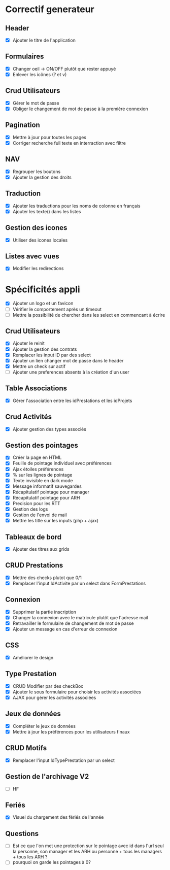 # Correctif generateur

## Header

* [X] Ajouter le titre de l'application

## Formulaires

* [X] Changer oeil -> ON/OFF plutôt que rester appuyé
* [X] Enlever les icônes (? et v)

## Crud Utilisateurs

* [X] Gérer le mot de passe
* [X] Obliger le changement de mot de passe à la première connexion

## Pagination

* [X] Mettre à jour pour toutes les pages
* [X] Corriger recherche full texte en interraction avec filtre

## NAV

* [X] Regrouper les boutons
* [X] Ajouter la gestion des droits

## Traduction

* [X] Ajouter les traductions pour les noms de colonne en français
* [X] Ajouter les texte() dans les listes

## Gestion des icones

* [X] Utiliser des icones locales

## Listes avec vues

* [X] Modifier les redirections

# Spécificités appli

* [X] Ajouter un logo et un favicon
* [ ] Vérifier le comportement après un timeout
* [ ] Mettre la possibilité de chercher dans les select en commencant à écrire

## Crud Utilisateurs

* [X] Ajouter le reinit
* [X] Ajouter la gestion des contrats
* [X] Remplacer les input ID par des select
* [X] Ajouter un lien changer mot de passe dans le header
* [X] Mettre un check sur actif
* [ ] Ajouter une preferences absents à la création d'un user

## Table Associations

* [X] Gérer l'association entre les idPrestations et les idProjets

## Crud Activités

* [X] Ajouter gestion des types associés

## Gestion des pointages

* [X] Créer la page en HTML
* [X] Feuille de pointage individuel avec préférences
* [X] Ajax étoiles préférences
* [X] % sur les lignes de pointage
* [X] Texte invisible en dark mode
* [X] Message informatif sauvegardes
* [X] Récapitulatif pointage pour manager
* [X] Récapitulatif pointage pour ARH
* [X] Precision pour les RTT
* [X] Gestion des logs
* [X] Gestion de l'envoi de mail
* [X] Mettre les title sur les inputs (php + ajax)

## Tableaux de bord

* [X] Ajouter des titres aux grids

## CRUD Prestations

* [X] Mettre des checks plutot que 0/1
* [X] Remplacer l'input IdActivite par un select dans FormPrestations

## Connexion

* [X] Supprimer la partie inscription
* [X] Changer la connexion avec le matricule plutôt que l'adresse mail
* [X] Retravailler le formulaire de changement de mot de passe
* [X] Ajouter un message en cas d'erreur de connexion

## CSS

* [X] Améliorer le design

## Type Prestation

* [X] CRUD Modifier par des checkBox
* [X] Ajouter le sous formulaire pour choisir les activités associées
* [X] AJAX pour gérer les activités associées

## Jeux de données

* [X] Compléter le jeux de données
* [X] Mettre à jour les préférences pour les utilisateurs finaux

## CRUD Motifs

* [X] Remplacer l'input IdTypePrestation par un select

## Gestion de l'archivage V2

* [ ] HF

## Feriés

* [X] Visuel du chargement des fériés de l'année

## Questions

* [ ] Est ce que l'on met une protection sur le pointage avec id dans l'url seul la personne, son manager et les ARH ou personne + tous les managers + tous les ARH ?
* [ ] pourquoi on garde les pointages à 0?
